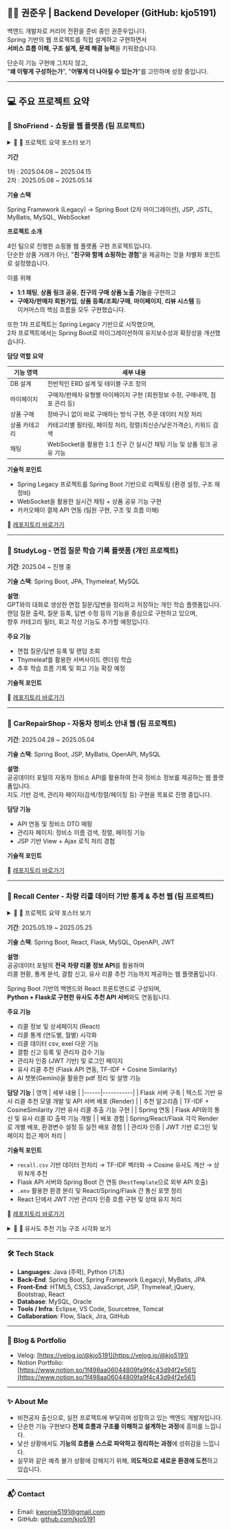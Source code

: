 ## 👨‍💻 권준우 | Backend Developer (GitHub: kjo5191)

백엔드 개발자로 커리어 전환을 준비 중인 권준우입니다.  
Spring 기반의 웹 프로젝트를 직접 설계하고 구현하면서  
**서비스 흐름 이해, 구조 설계, 문제 해결 능력**을 키워왔습니다.

단순히 기능 구현에 그치지 않고,  
"**왜 이렇게 구성하는가**", "**어떻게 더 나아질 수 있는가**"를 고민하며 성장 중입니다.  

---
  

## 💻 주요 프로젝트 요약

### 🛒 ShoFriend - 쇼핑몰 웹 플랫폼 (팀 프로젝트)

<details>
<summary>📌 🔽 프로젝트 요약 포스터 보기</summary>

![ShoFriend 포스터](./shofriend_poster.png)

</details>

**기간**  

1차 : 2025.04.08 ~ 2025.04.15  
2차 : 2025.05.08 ~ 2025.05.14  

**기술 스택**  

Spring Framework (Legacy) → Spring Boot (2차 마이그레이션), JSP, JSTL, MyBatis, MySQL, WebSocket

**프로젝트 소개**  

4인 팀으로 진행한 쇼핑몰 웹 플랫폼 구현 프로젝트입니다.  
단순한 상품 거래가 아닌, "**친구와 함께 쇼핑하는 경험**"을 제공하는 것을 차별화 포인트로 설정했습니다.

이를 위해  
- **1:1 채팅**, **상품 링크 공유**, **친구의 구매 상품 노출 기능**을 구현하고  
- **구매자/판매자 회원가입**, **상품 등록/조회/구매**, **마이페이지**, **리뷰 시스템** 등  
이커머스의 핵심 흐름을 모두 구현했습니다.

또한 1차 프로젝트는 Spring Legacy 기반으로 시작했으며,  
2차 프로젝트에서는 Spring Boot로 마이그레이션하여 유지보수성과 확장성을 개선했습니다.  

**담당 역할 요약**  

| 기능 영역 | 세부 내용 |
|-----------|-----------|
| DB 설계 | 전반적인 ERD 설계 및 테이블 구조 정의 |
| 마이페이지 | 구매자/판매자 유형별 마이페이지 구현 (회원정보 수정, 구매내역, 점포 관리 등) |
| 상품 구매 | 장바구니 없이 바로 구매하는 방식 구현, 주문 데이터 저장 처리 |
| 상품 카테고리 | 카테고리별 필터링, 페이징 처리, 정렬(최신순/낮은가격순), 키워드 검색 |
| 채팅 | WebSocket을 활용한 1:1 친구 간 실시간 채팅 기능 및 상품 링크 공유 기능 |

**기술적 포인트**  

- Spring Legacy 프로젝트를 Spring Boot 기반으로 리팩토링 (환경 설정, 구조 재정비)
- WebSocket을 활용한 실시간 채팅 + 상품 공유 기능 구현
- 카카오페이 결제 API 연동 (팀원 구현, 구조 및 흐름 이해)

🔗 [레포지토리 바로가기](https://github.com/kjo5191/Project_ShoFriend)

---


### 🧠 StudyLog - 면접 질문 학습 기록 플랫폼 (개인 프로젝트)

**기간**: 2025.04 ~ 진행 중  

**기술 스택**: Spring Boot, JPA, Thymeleaf, MySQL  

**설명**:  
GPT와의 대화로 생성한 면접 질문/답변을 정리하고 저장하는 개인 학습 플랫폼입니다.  
랜덤 질문 출력, 질문 등록, 답변 수정 등의 기능을 중심으로 구현하고 있으며,  
향후 카테고리 필터, 회고 작성 기능도 추가할 예정입니다.

**주요 기능**
- 면접 질문/답변 등록 및 랜덤 조회
- Thymeleaf를 활용한 서버사이드 렌더링 학습
- 추후 학습 흐름 기록 및 회고 기능 확장 예정

**기술적 포인트**

🔗 [레포지토리 바로가기](https://github.com/kjo5191/Project_StudyLog)

---


### 🧰 CarRepairShop - 자동차 정비소 안내 웹 (팀 프로젝트)

**기간**: 2025.04.28 ~ 2025.05.04

**기술 스택**: Spring Boot, JSP, MyBatis, OpenAPI, MySQL

**설명**:  
공공데이터 포털의 자동차 정비소 API를 활용하여 전국 정비소 정보를 제공하는 웹 플랫폼입니다.  
지도 기반 검색, 관리자 페이지(검색/정렬/페이징 등) 구현을 목표로 진행 중입니다.

**담당 기능**
- API 연동 및 정비소 DTO 매핑
- 관리자 페이지: 정비소 이름 검색, 정렬, 페이징 기능
- JSP 기반 View + Ajax 로직 처리 경험

**기술적 포인트**

🔗 [레포지토리 바로가기](https://github.com/kjo5191/Project_CarRepairShop)

---  

### 🧪 Recall Center - 차량 리콜 데이터 기반 통계 & 추천 웹 (팀 프로젝트)

<details>
<summary>📌 🔽 프로젝트 요약 포스터 보기</summary>

![Recall Center 포스터](./recall_poster.png)

</details>

**기간**: 2025.05.19 ~ 2025.05.25

**기술 스택**: Spring Boot, React, Flask, MySQL, OpenAPI, JWT  

**설명**:  
공공데이터 포털의 **전국 차량 리콜 정보 API**를 활용하여  
리콜 현황, 통계 분석, 결함 신고, 유사 리콜 추천 기능까지 제공하는 웹 플랫폼입니다.  

Spring Boot 기반의 백엔드와 React 프론트엔드로 구성되며,  
**Python + Flask로 구현한 유사도 추천 API 서버**와도 연동됩니다.

**주요 기능**
- 리콜 정보 및 상세페이지 (React)
- 리콜 통계 (연도별, 월별) 시각화
- 리콜 데이터 csv, exel 다운 기능
- 결함 신고 등록 및 관리자 검수 기능
- 관리자 인증 (JWT 기반) 및 로그인 페이지
- 유사 리콜 추천 (Flask API 연동, TF-IDF + Cosine Similarity)
- AI 챗봇(Gemini)을 활용한 pdf 정리 및 설명 기능

**담당 기능**
| 영역 | 세부 내용 |
|------|-----------|
| Flask 서버 구축 | 텍스트 기반 유사 리콜 추천 모델 개발 및 API 서버 배포 (Render) |
| 추천 알고리즘 | TF-IDF + CosineSimilarity 기반 유사 리콜 추출 기능 구현 |
| Spring 연동 | Flask API와의 통신 및 유사 리콜 ID 출력 기능 개발 |
| 배포 경험 | Spring/React/Flask 각각 Render로 개별 배포, 환경변수 설정 등 실전 배포 경험 |
| 관리자 인증 | JWT 기반 로그인 및 페이지 접근 제어 처리 |

**기술적 포인트**
- `recall.csv` 기반 데이터 전처리 → TF-IDF 벡터화 → Cosine 유사도 계산 → 상위 N개 추천
- Flask API 서버와 Spring Boot 간 연동 (`RestTemplate`으로 외부 API 호출)
- `.env` 활용한 환경 분리 및 React/Spring/Flask 간 통신 포맷 정리
- React 단에서 JWT 기반 관리자 인증 흐름 구현 및 상태 유지 처리

🔗 [레포지토리 바로가기](https://github.com/kjo5191/Project_RecallCenter)

<details>
<summary>📌 🔽 유사도 추천 기능 구조 시각화 보기</summary>

![Recall Recommendation Diagram](./recall_recommend_diagram.png)

</details>

---  


### 🛠️ Tech Stack

- **Languages**: Java (주력), Python (기초)
- **Back-End**: Spring Boot, Spring Framework (Legacy), MyBatis, JPA
- **Front-End**: HTML5, CSS3, JavaScript, JSP, Thymeleaf, jQuery, Bootstrap, React
- **Database**: MySQL, Oracle
- **Tools / Infra**: Eclipse, VS Code, Sourcetree, Tomcat 
- **Collaboration**: Flow, Slack, Jira, GitHub

---  

### 📗 Blog & Portfolio

- Velog: [https://velog.io/@kjo5191](https://velog.io/@kjo5191)
- Notion Portfolio: [https://www.notion.so/1f498aa06044809fa9f4c43d94f2e561](https://www.notion.so/1f498aa06044809fa9f4c43d94f2e561)

---  

### ✨ About Me

- 비전공자 출신으로, 실전 프로젝트에 부딪히며 성장하고 있는 백엔드 개발자입니다.
- 단순한 기능 구현보다 **전체 흐름과 구조를 이해하고 설계하는 과정**에 흥미를 느낍니다.
- 낯선 상황에서도 **기능의 흐름을 스스로 파악하고 정리하는 과정**에 성취감을 느낍니다.
- 실무와 같은 예측 불가 상황에 강해지기 위해, **의도적으로 새로운 환경에 도전**하고 있습니다.

---


### 📬 Contact

- Email: [kwonjw5191@gmail.com](mailto:kwonjw5191@gmail.com)
- GitHub: [github.com/kjo5191](https://github.com/kjo5191)


